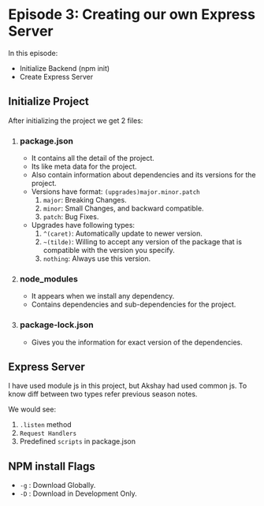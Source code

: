 # Episode 3: Creating our own Express Server

In this episode:

-   Initialize Backend (npm init)
-   Create Express Server

## Initialize Project

After initializing the project we get 2 files:

1. ### package.json

    - It contains all the detail of the project.
    - Its like meta data for the project.
    - Also contain information about dependencies and its versions for the project.
    - Versions have format: `(upgrades)major.minor.patch`
        1. `major`: Breaking Changes.
        2. `minor`: Small Changes, and backward compatible.
        3. `patch`: Bug Fixes.
    - Upgrades have following types:
        1. `^(caret)`: Automatically update to newer version.
        2. `~(tilde)`: Willing to accept any version of the package that is compatible with the version you specify.
        3. `nothing`: Always use this version.

2. ### node_modules

    - It appears when we install any dependency.
    - Contains dependencies and sub-dependencies for the project.

3. ### package-lock.json

    - Gives you the information for exact version of the dependencies.

## Express Server

I have used module js in this project, but Akshay had used common js. To know diff between two types refer previous season notes.

We would see:

1. `.listen` method
2. `Request Handlers`
3. Predefined `scripts` in package.json

## NPM install Flags

-   `-g` : Download Globally.
-   `-D` : Download in Development Only.
